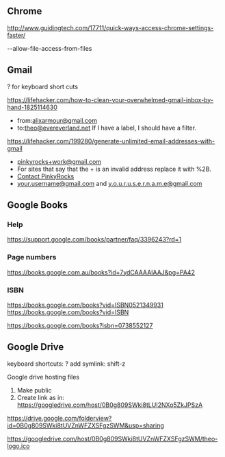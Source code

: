 
## Chrome

http://www.guidingtech.com/17711/quick-ways-access-chrome-settings-faster/

--allow-file-access-from-files


## Gmail

? for keyboard short cuts

https://lifehacker.com/how-to-clean-your-overwhelmed-gmail-inbox-by-hand-1825114630

* from:alixarmour@gmail.com
* to:theo@evereverland.net
If I have a label, I should have a filter.

https://lifehacker.com/199280/generate-unlimited-email-addresses-with-gmail

* pinkyrocks+work@gmail.com
* For sites that say that the + is an invalid address replace it with %2B.
* <a href="mailto:pinkyrocks%2Bwork@gmail.com">Contact PinkyRocks</a>
* your.username@gmail.com and y.o.u.r.u.s.e.r.n.a.m.e@gmail.com


## Google Books

### Help

https://support.google.com/books/partner/faq/3396243?rd=1

### Page numbers

https://books.google.com.au/books?id=7ydCAAAAIAAJ&pg=PA42

### ISBN

https://books.google.com/books?vid=ISBN0521349931
https://books.google.com/books?vid=ISBN

https://books.google.com/books?isbn=0738552127


## Google Drive

keyboard shortcuts: ?
add symlink: shift-z

Google drive hosting files

1. Make public
2. Create link as in: https://googledrive.com/host/0B0g809SWki8tLUI2NXo5ZkJPSzA

https://drive.google.com/folderview?id=0B0g809SWki8tUVZnWFZXSFgzSWM&usp=sharing

https://googledrive.com/host/0B0g809SWki8tUVZnWFZXSFgzSWM/theo-logo.ico


